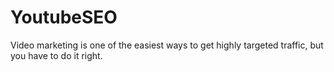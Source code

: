 # YoutubeSEO
Video marketing is one of the easiest ways to get highly targeted traffic, but you have to do it right.
